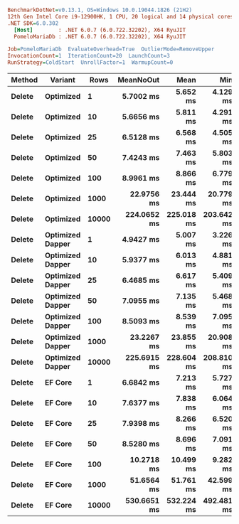 ``` ini

BenchmarkDotNet=v0.13.1, OS=Windows 10.0.19044.1826 (21H2)
12th Gen Intel Core i9-12900HK, 1 CPU, 20 logical and 14 physical cores
.NET SDK=6.0.302
  [Host]        : .NET 6.0.7 (6.0.722.32202), X64 RyuJIT
  PomeloMariaDb : .NET 6.0.7 (6.0.722.32202), X64 RyuJIT

Job=PomeloMariaDb  EvaluateOverhead=True  OutlierMode=RemoveUpper  
InvocationCount=1  IterationCount=20  LaunchCount=3  
RunStrategy=ColdStart  UnrollFactor=1  WarmupCount=0  

```
|      Method |         Variant |  Rows |   MeanNoOut |       Mean |        Min |         Q1 |     Median |         Q3 |        Max |
|------------ |---------------- |------ |------------:|-----------:|-----------:|-----------:|-----------:|-----------:|-----------:|
| **Delete** |       **Optimized** |     **1** |   **5.7002 ms** |   **5.652 ms** |   **4.129 ms** |   **4.723 ms** |   **5.832 ms** |   **6.207 ms** |   **7.785 ms** |
| **Delete** |       **Optimized** |    **10** |   **5.6656 ms** |   **5.811 ms** |   **4.291 ms** |   **4.872 ms** |   **5.667 ms** |   **6.423 ms** |   **8.586 ms** |
| **Delete** |       **Optimized** |    **25** |   **6.5128 ms** |   **6.568 ms** |   **4.505 ms** |   **5.257 ms** |   **6.737 ms** |   **7.490 ms** |   **9.196 ms** |
| **Delete** |       **Optimized** |    **50** |   **7.4243 ms** |   **7.463 ms** |   **5.803 ms** |   **6.534 ms** |   **7.595 ms** |   **8.209 ms** |  **10.136 ms** |
| **Delete** |       **Optimized** |   **100** |   **8.9961 ms** |   **8.866 ms** |   **6.779 ms** |   **8.276 ms** |   **9.048 ms** |   **9.462 ms** |  **10.907 ms** |
| **Delete** |       **Optimized** |  **1000** |  **22.9756 ms** |  **23.444 ms** |  **20.779 ms** |  **21.873 ms** |  **22.851 ms** |  **24.850 ms** |  **29.487 ms** |
| **Delete** |       **Optimized** | **10000** | **224.0652 ms** | **225.018 ms** | **203.642 ms** | **216.872 ms** | **223.277 ms** | **232.278 ms** | **259.596 ms** |
| **Delete** | **Optimized Dapper** |     **1** |   **4.9427 ms** |   **5.007 ms** |   **3.226 ms** |   **4.087 ms** |   **5.017 ms** |   **5.435 ms** |   **8.496 ms** |
| **Delete** | **Optimized Dapper** |    **10** |   **5.9377 ms** |   **6.013 ms** |   **4.881 ms** |   **5.452 ms** |   **5.980 ms** |   **6.319 ms** |   **8.598 ms** |
| **Delete** | **Optimized Dapper** |    **25** |   **6.4685 ms** |   **6.617 ms** |   **5.409 ms** |   **6.063 ms** |   **6.364 ms** |   **7.294 ms** |   **9.009 ms** |
| **Delete** | **Optimized Dapper** |    **50** |   **7.0955 ms** |   **7.135 ms** |   **5.468 ms** |   **6.590 ms** |   **6.953 ms** |   **7.755 ms** |   **8.709 ms** |
| **Delete** | **Optimized Dapper** |   **100** |   **8.5093 ms** |   **8.539 ms** |   **7.095 ms** |   **7.712 ms** |   **8.539 ms** |   **9.311 ms** |  **10.565 ms** |
| **Delete** | **Optimized Dapper** |  **1000** |  **23.2267 ms** |  **23.855 ms** |  **20.908 ms** |  **22.055 ms** |  **22.712 ms** |  **25.193 ms** |  **31.105 ms** |
| **Delete** | **Optimized Dapper** | **10000** | **225.6915 ms** | **228.604 ms** | **208.810 ms** | **218.712 ms** | **226.314 ms** | **234.341 ms** | **279.812 ms** |
| **Delete** |          **EF Core** |     **1** |   **6.6842 ms** |   **7.213 ms** |   **5.727 ms** |   **6.144 ms** |   **6.604 ms** |   **7.797 ms** |  **11.036 ms** |
| **Delete** |          **EF Core** |    **10** |   **7.6377 ms** |   **7.838 ms** |   **6.064 ms** |   **7.237 ms** |   **7.664 ms** |   **8.043 ms** |  **11.501 ms** |
| **Delete** |          **EF Core** |    **25** |   **7.9398 ms** |   **8.266 ms** |   **6.520 ms** |   **7.482 ms** |   **7.817 ms** |   **8.576 ms** |  **13.458 ms** |
| **Delete** |          **EF Core** |    **50** |   **8.5280 ms** |   **8.696 ms** |   **7.091 ms** |   **7.929 ms** |   **8.466 ms** |   **9.225 ms** |  **13.239 ms** |
| **Delete** |          **EF Core** |   **100** |  **10.2718 ms** |  **10.499 ms** |   **9.282 ms** |   **9.896 ms** |  **10.257 ms** |  **10.843 ms** |  **13.765 ms** |
| **Delete** |          **EF Core** |  **1000** |  **51.6564 ms** |  **51.761 ms** |  **42.599 ms** |  **50.654 ms** |  **51.557 ms** |  **52.971 ms** |  **59.124 ms** |
| **Delete** |          **EF Core** | **10000** | **530.6651 ms** | **532.224 ms** | **492.481 ms** | **509.767 ms** | **526.741 ms** | **555.800 ms** | **588.922 ms** |
